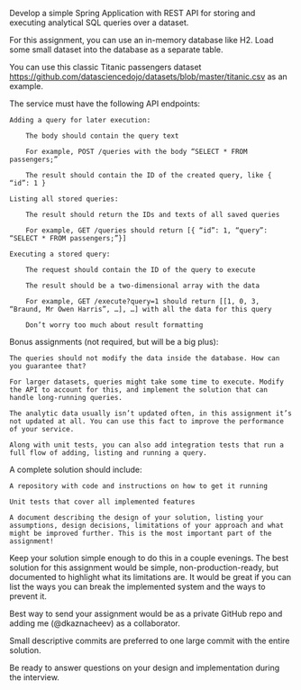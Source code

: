 Develop a simple Spring Application with REST API for storing and executing analytical SQL queries over a dataset.

For this assignment, you can use an in-memory database like H2. Load some small dataset into the database as a separate table.

You can use this classic Titanic passengers dataset https://github.com/datasciencedojo/datasets/blob/master/titanic.csv as an example.

The service must have the following API endpoints:

    Adding a query for later execution:

        The body should contain the query text

        For example, POST /queries with the body “SELECT * FROM passengers;”

        The result should contain the ID of the created query, like { “id”: 1 }

    Listing all stored queries:

        The result should return the IDs and texts of all saved queries

        For example, GET /queries should return [{ “id”: 1, “query”: “SELECT * FROM passengers;”}]

    Executing a stored query:

        The request should contain the ID of the query to execute

        The result should be a two-dimensional array with the data

        For example, GET /execute?query=1 should return [[1, 0, 3, “Braund, Mr Owen Harris”, …], …] with all the data for this query

        Don’t worry too much about result formatting

Bonus assignments (not required, but will be a big plus):

    The queries should not modify the data inside the database. How can you guarantee that?

    For larger datasets, queries might take some time to execute. Modify the API to account for this, and implement the solution that can handle long-running queries.

    The analytic data usually isn’t updated often, in this assignment it’s not updated at all. You can use this fact to improve the performance of your service.

    Along with unit tests, you can also add integration tests that run a full flow of adding, listing and running a query.

A complete solution should include:

    A repository with code and instructions on how to get it running

    Unit tests that cover all implemented features

    A document describing the design of your solution, listing your assumptions, design decisions, limitations of your approach and what might be improved further. This is the most important part of the assignment! 

Keep your solution simple enough to do this in a couple evenings. The best solution for this assignment would be simple, non-production-ready, but documented to highlight what its limitations are. It would be great if you can list the ways you can break the implemented system and the ways to prevent it.

Best way to send your assignment would be as a private GitHub repo and adding me (@dkaznacheev) as a collaborator.

Small descriptive commits are preferred to one large commit with the entire solution.

Be ready to answer questions on your design and implementation during the interview.